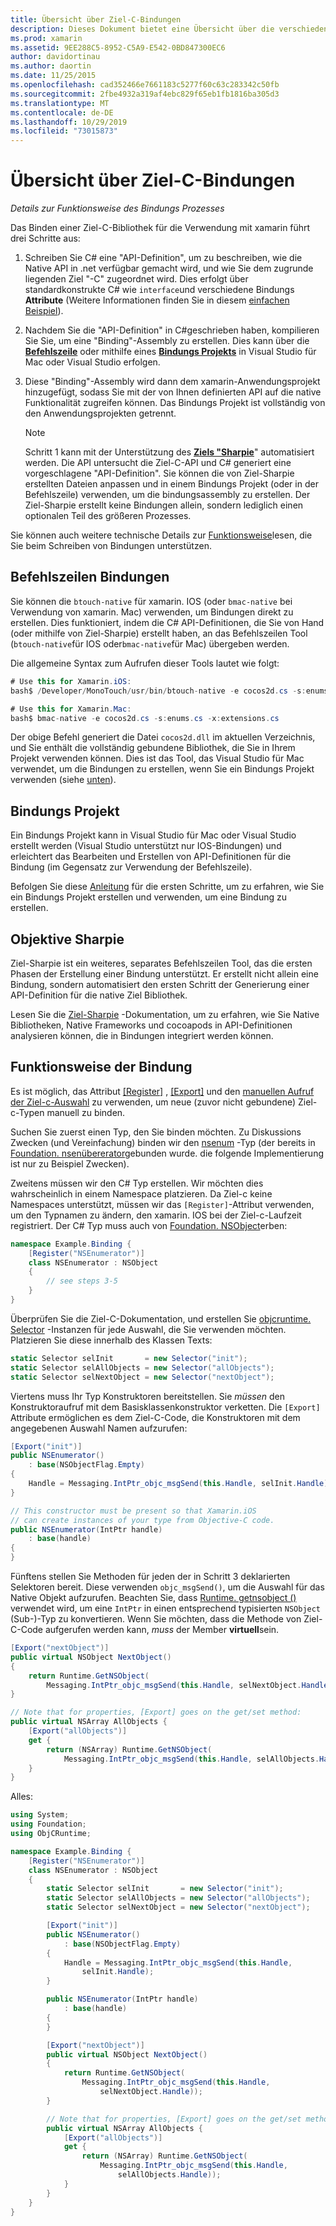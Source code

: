 ```yaml
---
title: Übersicht über Ziel-C-Bindungen
description: Dieses Dokument bietet eine Übersicht über die verschiedenen Methoden zum C# Erstellen von Bindungen für den Ziel-C-Code, einschließlich Befehlszeilen Bindungen, Bindungs Projekten und Ziel-Sharpie. Außerdem wird erläutert, wie die Bindung funktioniert.
ms.prod: xamarin
ms.assetid: 9EE288C5-8952-C5A9-E542-0BD847300EC6
author: davidortinau
ms.author: daortin
ms.date: 11/25/2015
ms.openlocfilehash: cad352466e7661183c5277f60c63c283342c50fb
ms.sourcegitcommit: 2fbe4932a319af4ebc829f65eb1fb1816ba305d3
ms.translationtype: MT
ms.contentlocale: de-DE
ms.lasthandoff: 10/29/2019
ms.locfileid: "73015873"
---
```

# <a name="overview-of-objective-c-bindings"></a>Übersicht über Ziel-C-Bindungen

_Details zur Funktionsweise des Bindungs Prozesses_

Das Binden einer Ziel-C-Bibliothek für die Verwendung mit xamarin führt drei Schritte aus:

1. Schreiben Sie C# eine "API-Definition", um zu beschreiben, wie die Native API in .net verfügbar gemacht wird, und wie Sie dem zugrunde liegenden Ziel "-C" zugeordnet wird. Dies erfolgt über standardkonstrukte C# wie `interface`und verschiedene Bindungs **Attribute** (Weitere Informationen finden Sie in diesem [einfachen Beispiel](~/cross-platform/macios/binding/objective-c-libraries.md#Binding_an_API)).

2. Nachdem Sie die "API-Definition" in C#geschrieben haben, kompilieren Sie Sie, um eine "Binding"-Assembly zu erstellen. Dies kann über die [**Befehlszeile**](#commandline) oder mithilfe eines [**Bindungs Projekts**](#bindingproject) in Visual Studio für Mac oder Visual Studio erfolgen.

3. Diese "Binding"-Assembly wird dann dem xamarin-Anwendungsprojekt hinzugefügt, sodass Sie mit der von Ihnen definierten API auf die native Funktionalität zugreifen können.
   Das Bindungs Projekt ist vollständig von den Anwendungsprojekten getrennt.

   > [!NOTE]
   > Schritt 1 kann mit der Unterstützung des [**Ziels "Sharpie**](#objectivesharpie)" automatisiert werden. Die API untersucht die Ziel-C-API und C# generiert eine vorgeschlagene "API-Definition". Sie können die von Ziel-Sharpie erstellten Dateien anpassen und in einem Bindungs Projekt (oder in der Befehlszeile) verwenden, um die bindungsassembly zu erstellen. Der Ziel-Sharpie erstellt keine Bindungen allein, sondern lediglich einen optionalen Teil des größeren Prozesses.

Sie können auch weitere technische Details zur [Funktionsweise](#howitworks)lesen, die Sie beim Schreiben von Bindungen unterstützen.

<a name="Command_Line_Bindings" /><a name="commandline" />

## <a name="command-line-bindings"></a>Befehlszeilen Bindungen

Sie können die `btouch-native` für xamarin. IOS (oder `bmac-native` bei Verwendung von xamarin. Mac) verwenden, um Bindungen direkt zu erstellen. Dies funktioniert, indem die C# API-Definitionen, die Sie von Hand (oder mithilfe von Ziel-Sharpie) erstellt haben, an das Befehlszeilen Tool (`btouch-native`für IOS oder`bmac-native`für Mac) übergeben werden.

Die allgemeine Syntax zum Aufrufen dieser Tools lautet wie folgt:

```csharp
# Use this for Xamarin.iOS:
bash$ /Developer/MonoTouch/usr/bin/btouch-native -e cocos2d.cs -s:enums.cs -x:extensions.cs
```

```csharp
# Use this for Xamarin.Mac:
bash$ bmac-native -e cocos2d.cs -s:enums.cs -x:extensions.cs
```

Der obige Befehl generiert die Datei `cocos2d.dll` im aktuellen Verzeichnis, und Sie enthält die vollständig gebundene Bibliothek, die Sie in Ihrem Projekt verwenden können. Dies ist das Tool, das Visual Studio für Mac verwendet, um die Bindungen zu erstellen, wenn Sie ein Bindungs Projekt verwenden (siehe [unten](#bindingproject)).

<a name="bindingproject" />

## <a name="binding-project"></a>Bindungs Projekt

Ein Bindungs Projekt kann in Visual Studio für Mac oder Visual Studio erstellt werden (Visual Studio unterstützt nur IOS-Bindungen) und erleichtert das Bearbeiten und Erstellen von API-Definitionen für die Bindung (im Gegensatz zur Verwendung der Befehlszeile).

Befolgen Sie diese [Anleitung](~/cross-platform/macios/binding/objective-c-libraries.md#Getting_Started) für die ersten Schritte, um zu erfahren, wie Sie ein Bindungs Projekt erstellen und verwenden, um eine Bindung zu erstellen.

<a name="objectivesharpie" />

## <a name="objective-sharpie"></a>Objektive Sharpie

Ziel-Sharpie ist ein weiteres, separates Befehlszeilen Tool, das die ersten Phasen der Erstellung einer Bindung unterstützt. Er erstellt nicht allein eine Bindung, sondern automatisiert den ersten Schritt der Generierung einer API-Definition für die native Ziel Bibliothek.

Lesen Sie die [Ziel-Sharpie](~/cross-platform/macios/binding/objective-sharpie/index.md) -Dokumentation, um zu erfahren, wie Sie Native Bibliotheken, Native Frameworks und cocoapods in API-Definitionen analysieren können, die in Bindungen integriert werden können.

<a name="howitworks" />

## <a name="how-binding-works"></a>Funktionsweise der Bindung

Es ist möglich, das Attribut [[Register]](xref:Foundation.RegisterAttribute) , [[Export]](xref:Foundation.ExportAttribute) und den [manuellen Aufruf der Ziel-c-Auswahl](~/ios/internals/objective-c-selectors.md) zu verwenden, um neue (zuvor nicht gebundene) Ziel-c-Typen manuell zu binden.

Suchen Sie zuerst einen Typ, den Sie binden möchten. Zu Diskussions Zwecken (und Vereinfachung) binden wir den [nsenum](https://developer.apple.com/iphone/library/documentation/Cocoa/Reference/Foundation/Classes/NSEnumerator_Class/Reference/Reference.html) -Typ (der bereits in [Foundation. nsenübererator](xref:Foundation.NSEnumerator)gebunden wurde. die folgende Implementierung ist nur zu Beispiel Zwecken).

Zweitens müssen wir den C# Typ erstellen. Wir möchten dies wahrscheinlich in einem Namespace platzieren. Da Ziel-c keine Namespaces unterstützt, müssen wir das `[Register]`-Attribut verwenden, um den Typnamen zu ändern, den xamarin. IOS bei der Ziel-c-Laufzeit registriert. Der C# Typ muss auch von [Foundation. NSObject](xref:Foundation.NSObject)erben:

```csharp
namespace Example.Binding {
    [Register("NSEnumerator")]
    class NSEnumerator : NSObject
    {
        // see steps 3-5
    }
}
```

Überprüfen Sie die Ziel-C-Dokumentation, und erstellen Sie [objcruntime. Selector](xref:ObjCRuntime.Selector) -Instanzen für jede Auswahl, die Sie verwenden möchten. Platzieren Sie diese innerhalb des Klassen Texts:

```csharp
static Selector selInit       = new Selector("init");
static Selector selAllObjects = new Selector("allObjects");
static Selector selNextObject = new Selector("nextObject");
```

Viertens muss Ihr Typ Konstruktoren bereitstellen. Sie *müssen* den Konstruktoraufruf mit dem Basisklassenkonstruktor verketten. Die `[Export]` Attribute ermöglichen es dem Ziel-C-Code, die Konstruktoren mit dem angegebenen Auswahl Namen aufzurufen:

```csharp
[Export("init")]
public NSEnumerator()
    : base(NSObjectFlag.Empty)
{
    Handle = Messaging.IntPtr_objc_msgSend(this.Handle, selInit.Handle);
}
```

```csharp
// This constructor must be present so that Xamarin.iOS
// can create instances of your type from Objective-C code.
public NSEnumerator(IntPtr handle)
    : base(handle)
{
}
```

Fünftens stellen Sie Methoden für jeden der in Schritt 3 deklarierten Selektoren bereit. Diese verwenden `objc_msgSend()`, um die Auswahl für das Native Objekt aufzurufen. Beachten Sie, dass [Runtime. getnsobject ()](xref:ObjCRuntime.Runtime.GetNSObject*) verwendet wird, um eine `IntPtr` in einen entsprechend typisierten `NSObject` (Sub-)-Typ zu konvertieren. Wenn Sie möchten, dass die Methode von Ziel-C-Code aufgerufen werden kann, *muss* der Member **virtuell**sein.

```csharp
[Export("nextObject")]
public virtual NSObject NextObject()
{
    return Runtime.GetNSObject(
        Messaging.IntPtr_objc_msgSend(this.Handle, selNextObject.Handle));
}
```

```csharp
// Note that for properties, [Export] goes on the get/set method:
public virtual NSArray AllObjects {
    [Export("allObjects")]
    get {
        return (NSArray) Runtime.GetNSObject(
            Messaging.IntPtr_objc_msgSend(this.Handle, selAllObjects.Handle));
    }
}
```

Alles:

```csharp
using System;
using Foundation;
using ObjCRuntime;

namespace Example.Binding {
    [Register("NSEnumerator")]
    class NSEnumerator : NSObject
    {
        static Selector selInit       = new Selector("init");
        static Selector selAllObjects = new Selector("allObjects");
        static Selector selNextObject = new Selector("nextObject");

        [Export("init")]
        public NSEnumerator()
            : base(NSObjectFlag.Empty)
        {
            Handle = Messaging.IntPtr_objc_msgSend(this.Handle,
                selInit.Handle);
        }

        public NSEnumerator(IntPtr handle)
            : base(handle)
        {
        }

        [Export("nextObject")]
        public virtual NSObject NextObject()
        {
            return Runtime.GetNSObject(
                Messaging.IntPtr_objc_msgSend(this.Handle,
                    selNextObject.Handle));
        }

        // Note that for properties, [Export] goes on the get/set method:
        public virtual NSArray AllObjects {
            [Export("allObjects")]
            get {
                return (NSArray) Runtime.GetNSObject(
                    Messaging.IntPtr_objc_msgSend(this.Handle,
                        selAllObjects.Handle));
            }
        }
    }
}
```
